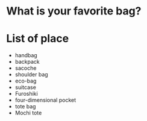 # What is your favorite bag?

# List of place
- handbag
- backpack
- sacoche
- shoulder bag
- eco-bag
- suitcase  
- Furoshiki
- four-dimensional pocket
- tote bag
- Mochi tote
